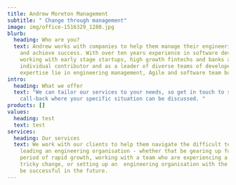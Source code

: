 ```yaml
---
title: Andrew Moreton Management
subtitle: " Change through management"
image: img/office-1516329_1280.jpg
blurb:
  heading: Who are you?
  text: Andrew works with companies to help them manage their engineering change
    and achieve success. With over ten years experience in software development
    working with early stage startups, high growth fintechs and banks as an
    individual contributor and as a leader of diverse teams of developers, his
    expertise lie in engineering management, Agile and software team building.
intro:
  heading: What we offer
  text: "We can tailor our services to your needs, so get in touch to schedule a
    call-back where your specific situation can be discussed. "
products: []
values:
  heading: test
  text: test
services:
  heading: Our services
  text: We work with our clients to help them navigate the difficult terrain of
    leading an engineering organisation - whether that be gearing up for a
    period of rapid growth, working with a team who are experiencing a period of
    tricky change, or setting up an  engineering organisation with the tools to
    be successful in the future.
---
```

